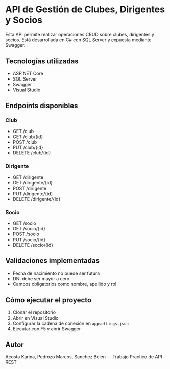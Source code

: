 ﻿# API de Gestión de Clubes, Dirigentes y Socios

Esta API permite realizar operaciones CRUD sobre clubes, dirigentes y socios. Está desarrollada en C# con SQL Server y expuesta mediante Swagger.

## Tecnologías utilizadas
- ASP.NET Core
- SQL Server
- Swagger
- Visual Studio

## Endpoints disponibles

### Club
- GET /club
- GET /club/{id}
- POST /club
- PUT /club/{id}
- DELETE /club/{id}

### Dirigente
- GET /dirigente
- GET /dirigente/{id}
- POST /dirigente
- PUT /dirigente/{id}
- DELETE /dirigente/{id}

### Socio
- GET /socio
- GET /socio/{id}
- POST /socio
- PUT /socio/{id}
- DELETE /socio/{id}

## Validaciones implementadas
- Fecha de nacimiento no puede ser futura
- DNI debe ser mayor a cero
- Campos obligatorios como nombre, apellido y rol

## Cómo ejecutar el proyecto
1. Clonar el repositorio
2. Abrir en Visual Studio
3. Configurar la cadena de conexión en `appsettings.json`
4. Ejecutar con F5 y abrir Swagger

## Autor
Acosta Karina,
Pedrozo Marcos,
Sanchez Belen — Trabajo Practico de API REST